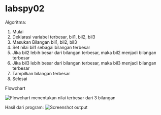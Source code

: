 # labspy02
Algoritma:

1. Mulai
2. Deklarasi variabel terbesar, bil1, bil2, bil3
3. Masukan Bilangan bil1, bil2, bil3
4. Set nilai bil1 sebagai bilangan terbesar
5. Jika bil2 lebih besar dari bilangan terbesar, maka bil2 menjadi bilangan terbesar
6. Jika bil3 lebih besar dari bilangan terbesar, maka bil3 menjadi bilangan terbesar
7. Tampilkan bilangan terbesar
8. Selesai

Flowchart

![Flowchart menentukan nilai terbesar dari 3 bilangan](https://user-images.githubusercontent.com/96425663/146786418-31b09a13-cec8-402d-b101-152589ff0668.png)

Hasil dari program:
![Screenshot output](https://user-images.githubusercontent.com/96425663/146786087-8df3e7d3-a3d3-4bfb-a1c3-21c695a4881f.jpg)
